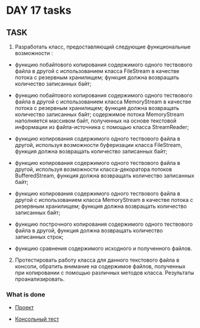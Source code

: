 # DAY 17 tasks

## TASK

1. Разработать класс, предоставляющий следующие функциональные возможности :

* функцию побайтового копирования содержимого одного тествового файла в другой с использованием класса FileStream в качестве потока с резервным хранилищем; функция должна возвращать количество записанных байт;

* функцию побайтового копирования содержимого одного тествового файла в другой с использованием класса MemoryStream в качестве потока с резервным хранилищем; функция должна возвращать количество записанных байт; содержимое потока MemoryStream наполняется массивом байт, полученных на основе текстовой информации из файла-источника с помощью класса StreamReader;

* функцию копирования содержимого одного тествового файла в другой, используя возможности буферизации класса FileStream, функция должна возвращать количество записанных байт;

* функцию копирования содержимого одного тествового файла в другой, используя возможности класса-декоратора потоков BufferedStream, функция должна возвращать количество записанных байт;

* функцию копирования содержимого одного тествового файла в другой с использованием класса MemoryStream в качестве потока с резервным хранилищем; функция должна возвращать количество записанных байт;

* функцию построчного копирования содержимого одного тествового файла в другой, функция должна возвращать количество записанных строк;

* функцию сравнения содержимого исходного и полученного файлов.

2. Протестировать работу класса для данного текстового файла в консоли, обратить внимание на содержимое файлов, полученных при копировании с помощью различных методов класса. Результаты проанализировать.

### What is done

* [Проект](https://github.com/anayeremeiko/NET1.A.2018.Yeremeiko/blob/master/M13.Streams.Task/StreamsDemo/StreamsExtension.cs)

* [Консольный тест](https://github.com/anayeremeiko/NET1.A.2018.Yeremeiko/blob/master/M13.Streams.Task/ConsoleClient/Program.cs)

